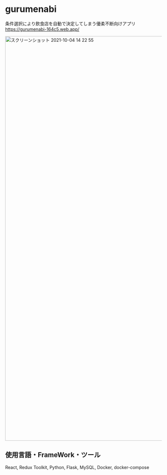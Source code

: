 # gurumenabi

条件選択により飲食店を自動で決定してしまう優柔不断向けアプリ
https://gurumenabi-164c5.web.app/

<img width="1300" alt="スクリーンショット 2021-10-04 14 22 55" src="https://user-images.githubusercontent.com/56148137/135798412-a9a8aa59-5467-40b8-92cb-e928caae854c.png">

## 使用言語・FrameWork・ツール
React, Redux Toolkit, Python, Flask, MySQL, Docker, docker-compose
